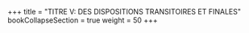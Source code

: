 +++
title = "TITRE V: DES DISPOSITIONS TRANSITOIRES ET FINALES"
bookCollapseSection = true
weight = 50
+++
